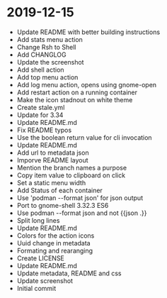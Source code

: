 
2019-12-15
==================

  * Update README with better building instructions
  * Add stats menu action
  * Change Rsh to Shell
  * Add CHANGLOG
  * Update the screenshot
  * Add shell action
  * Add top menu action
  * Add log menu action, opens using gnome-open
  * Add restart action on a running container
  * Make the icon stadnout on white theme
  * Create stale.yml
  * Update for 3.34
  * Update README.md
  * Fix README typos
  * Use the boolean return value for cli invocation
  * Update README.md
  * Add url to metadata json
  * Imporve README layout
  * Mention the branch names a purpose
  * Copy item value to clipboard on click
  * Set a static menu width
  * Add Status of each container
  * Use 'podman --format json' for json output
  * Port to gnome-shell 3.32.3 ES6
  * Use podman --format json and not {{json .}}
  * Split long lines
  * Update README.md
  * Colors for the action icons
  * Uuid change in metadata
  * Formating and rearanging
  * Create LICENSE
  * Update README.md
  * Update metadata, README and css
  * Update screenshot
  * Initial commit

